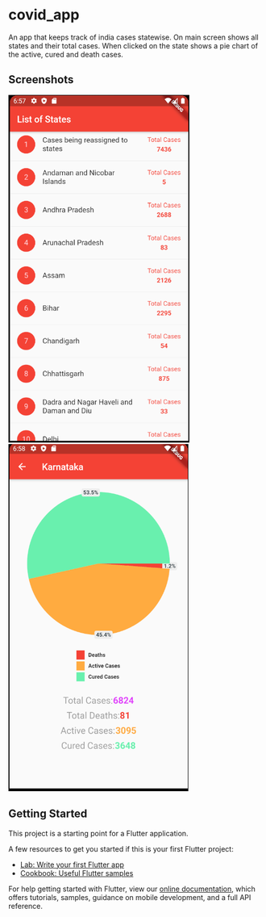 # covid_app

An app that keeps track of india cases statewise. On main screen shows all states and their total cases. When clicked on the state shows a pie chart of the active, cured and death cases. 

## Screenshots
![](images/1.PNG)
![](images/2.PNG)

## Getting Started

This project is a starting point for a Flutter application.

A few resources to get you started if this is your first Flutter project:

- [Lab: Write your first Flutter app](https://flutter.dev/docs/get-started/codelab)
- [Cookbook: Useful Flutter samples](https://flutter.dev/docs/cookbook)

For help getting started with Flutter, view our
[online documentation](https://flutter.dev/docs), which offers tutorials,
samples, guidance on mobile development, and a full API reference.
